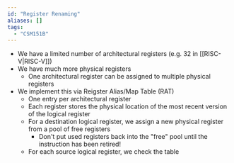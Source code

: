 ```yaml
---
id: "Register Renaming"
aliases: []
tags:
  - "CSM151B"
---
```


- We have a limited number of architectural registers (e.g. 32 in
  [[RISC-V|RISC-V]])
- We have much more physical registers
  - One architectural register can be assigned to multiple physical registers
- We implement this via Reigster Alias/Map Table (RAT)
  - One entry per architectural register
  - Each register stores the physical location of the most recent version of the
    logical register
  - For a destination logical register, we assign a new physical register from a
    pool of free registers
    - Don't put used registers back into the "free" pool until the instruction
      has been retired!
  - For each source logical register, we check the table
